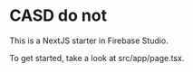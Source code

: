 # CASD do not

This is a NextJS starter in Firebase Studio.

To get started, take a look at src/app/page.tsx.
